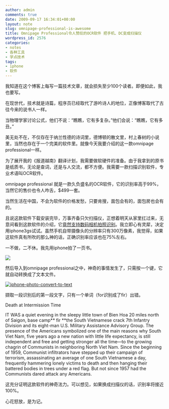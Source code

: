 ```yaml
---
author: admin
comments: true
date: 2009-09-17 16:34:01+00:00
layout: note
slug: omnipage-professional-is-awesome
title: Omnipage Professional令人赞叹的OCR软件 把手机、DC变成扫描仪
wordpress_id: 2576
categories:
- notes
- 各种工具
- 学点技术
tags:
- iphone
- 软件
---
```


我知道在这个博客上每写一篇技术文章，就会损失至少100个读者。即便如此，我也要写。

在现世代，技术就是诗篇，程序员已经取代了游吟诗人的地位，正像博客取代了古往今来的说书人一样。

当物理学家讨论公式，他们不说：“瞧瞧，它有多复杂。”他们会说：“瞧瞧，它有多丑。”

美无处不在，不仅存在于纳兰性德的诗词里，德博顿的散文里，村上春树的小说里，当然也存在于一个完美的软件里。就像今天我要介绍的这一款omnipage professional一样。

为了展开我的《报道越南》翻译计划，我需要做软硬件的准备。由于我拿到的原书是纸质书，无论是查词，还是与人交流，都不方便。我需要一款扫描识别软件，专业术语叫OCR软件。

omnipage professional 就是一款久负盛名的OCR软件，它的识别率高于99%，当然它的售价也令人咋舌，$499一套。

当然生活在中国，不会为软件的价格发愁，只要肯搜，面包会有的，面包房也会有的。

且说这款软件下载安装完毕，万事齐备只欠扫描仪，正想着明天从家里扛过来，无意间看到这款软件的介绍，它[竟然支持数码相机拍照识别](http://www.scansoft.com/omnipage/professional/camera.asp)。我立即心有灵犀，决定用iphone3gs试试。虽然手机自带摄像头的分辨率只有300万像素，我觉得，如果这软件真有所吹的那么神的话，正确识别率应该也在75%左右。

一不做，二不休。我先用iphone拍了一页书。

[![ ](http://farm4.static.flickr.com/3498/3929194432_f0cd9308c7.jpg)](http://www.flickr.com/photos/lookoo/3929194432/)

然后导入到omnipage professional之中，神奇的事情发生了，只需按一个键，它就自动转换成了文本文件。

[![iphone-photo-convert-to-text](http://farm4.static.flickr.com/3517/3929295944_07e5efbf89.jpg)](http://www.flickr.com/photos/lookoo/3929295944/)

撷取一段识别后的第一段文字，只有一个单词（for识别成了fir）出错。

Death at Intermission Time

IT WAS a quiet evening in the sleepy little town of Bien Hoa 20 miles north of Saigon, base camp** fir **the South Vietnamese crack 7th Infantry Division and its eight-man U.S. Military Assistance Advisory Group. The presence of the Americans symbolized one of the main reasons why South Viet Nam, five years ago a new nation with little life expectancy, is still independent and free and getting stronger all the time—to the growing chagrin of Communists in neighboring North Viet Nam. Since the beginning of 1959, Communist infiltrators have stepped up their campaign of terrorism, assassinating an average of one South Vietnamese a day, frequently hammering lonely victims to death and then hanging their battered bodies in trees under a red flag. But not since 1957 had the Communists dared attack any Americans.

这充分证明这款软件的神奇法力。可以想见，如果换成扫描仪的话，识别率将接近100%。

心花怒放，是为记。
